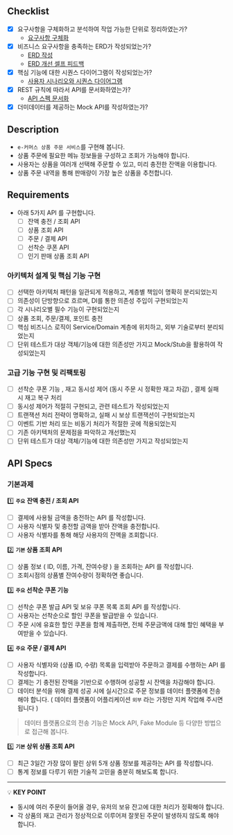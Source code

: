 ## Checklist

- [X] 요구사항을 구체화하고 분석하여 작업 가능한 단위로 정리하였는가?
  - [요구사항 구체화](./docs/1_requirement_spec.md)
- [X] 비즈니스 요구사항을 충족하는 ERD가 작성되었는가?
  - [ERD 작성](./docs/3_erd.md)
  - [ERD 개선 셀프 피드백](./docs/3_erd_self-feedback.md)
- [X] 핵심 기능에 대한 시퀀스 다이어그램이 작성되었는가?
  - [사용자 시나리오와 시퀀스 다이어그램](./docs/2_sequence_diagram_with_scenario.md)
- [X] REST 규칙에 따라서 API를 문서화하였는가?
  - [API 스펙 문서화](./docs/4_api_spec.md)
- [X] 더미데이터를 제공하는 Mock API를 작성하였는가?

## Description

- `e-커머스 상품 주문 서비스`를 구현해 봅니다.
- 상품 주문에 필요한 메뉴 정보들을 구성하고 조회가 가능해야 합니다.
- 사용자는 상품을 여러개 선택해 주문할 수 있고, 미리 충전한 잔액을 이용합니다.
- 상품 주문 내역을 통해 판매량이 가장 높은 상품을 추천합니다.

## Requirements

- 아래 5가지 API 를 구현합니다.
  - [ ] 잔액 충전 / 조회 API
  - [ ] 상품 조회 API
  - [ ] 주문 / 결제 API
  - [ ] 선착순 쿠폰 API
  - [ ] 인기 판매 상품 조회 API

### 아키텍처 설계 및 핵심 기능 구현 

- [ ] 선택한 아키텍처 패턴을 일관되게 적용하고, 계층별 책임이 명확히 분리되었는지
- [ ] 의존성이 단방향으로 흐르며, DI를 통한 의존성 주입이 구현되었는지
- [ ] 각 시나리오별 필수 기능이 구현되었는지
- [ ] 상품 조회, 주문/결제, 포인트 충전
- [ ] 핵심 비즈니스 로직이 Service/Domain 계층에 위치하고, 외부 기술로부터 분리되었는지
- [ ] 단위 테스트가 대상 객체/기능에 대한 의존성만 가지고 Mock/Stub을 활용하여 작성되었는지

### 고급 기능 구현 및 리팩토링

- [ ] 선착순 쿠폰 기능 , 재고 동시성 제어 (동시 주문 시 정확한 재고 차감) , 결제 실패 시 재고 복구 처리
- [ ] 동시성 제어가 적절히 구현되고, 관련 테스트가 작성되었는지
- [ ] 트랜잭션 처리 전략이 명확하고, 실패 시 보상 트랜잭션이 구현되었는지
- [ ] 이벤트 기반 처리 또는 비동기 처리가 적절한 곳에 적용되었는지
- [ ] 기존 아키텍처의 문제점을 파악하고 개선했는지
- [ ] 단위 테스트가 대상 객체/기능에 대한 의존성만 가지고 작성되었는지

## API Specs

### 기본과제

1️⃣ **`주요`** **잔액 충전 / 조회 API**

- [ ] 결제에 사용될 금액을 충전하는 API 를 작성합니다.
- [ ] 사용자 식별자 및 충전할 금액을 받아 잔액을 충전합니다.
- [ ] 사용자 식별자를 통해 해당 사용자의 잔액을 조회합니다.

2️⃣ **`기본` 상품 조회 API**

- [ ] 상품 정보 ( ID, 이름, 가격, 잔여수량 ) 을 조회하는 API 를 작성합니다.
- [ ] 조회시점의 상품별 잔여수량이 정확하면 좋습니다.

3️⃣ **`주요` 선착순 쿠폰 기능**

- [ ] 선착순 쿠폰 발급 API 및 보유 쿠폰 목록 조회 API 를 작성합니다.
- [ ] 사용자는 선착순으로 할인 쿠폰을 발급받을 수 있습니다.
- [ ] 주문 시에 유효한 할인 쿠폰을 함께 제출하면, 전체 주문금액에 대해 할인 혜택을 부여받을 수 있습니다.

4️⃣ **`주요`** **주문 / 결제 API**

- [ ] 사용자 식별자와 (상품 ID, 수량) 목록을 입력받아 주문하고 결제를 수행하는 API 를 작성합니다.
- [ ] 결제는 기 충전된 잔액을 기반으로 수행하며 성공할 시 잔액을 차감해야 합니다.
- [ ] 데이터 분석을 위해 결제 성공 시에 실시간으로 주문 정보를 데이터 플랫폼에 전송해야 합니다. ( 데이터 플랫폼이 어플리케이션 `외부` 라는 가정만 지켜 작업해 주시면 됩니다 )

> 데이터 플랫폼으로의 전송 기능은 Mock API, Fake Module 등 다양한 방법으로 접근해 봅니다.

5️⃣ **`기본` 상위 상품 조회 API**

- [ ] 최근 3일간 가장 많이 팔린 상위 5개 상품 정보를 제공하는 API 를 작성합니다.
- [ ] 통계 정보를 다루기 위한 기술적 고민을 충분히 해보도록 합니다.

---

💡 **KEY POINT**

- 동시에 여러 주문이 들어올 경우, 유저의 보유 잔고에 대한 처리가 정확해야 합니다.
- 각 상품의 재고 관리가 정상적으로 이루어져 잘못된 주문이 발생하지 않도록 해야 합니다.
